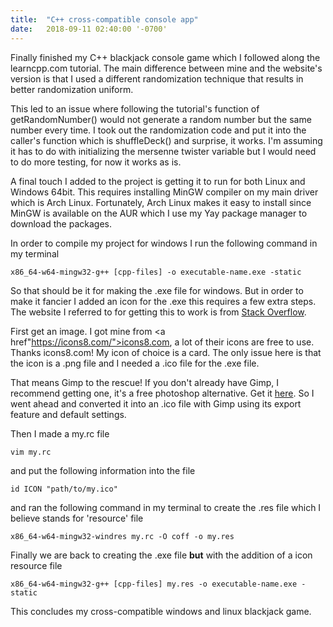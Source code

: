 ```yaml
---
title:  "C++ cross-compatible console app"
date:   2018-09-11 02:40:00 '-0700'
---
```


Finally finished my C++ blackjack console game which I followed along the learncpp.com tutorial. The main difference between mine and the website's version is that I used a different randomization technique that results in better randomization uniform.

This led to an issue where following the tutorial's function of getRandomNumber() would not generate a random number but the same number every time. I took out the randomization code and put it into the caller's function which is shuffleDeck() and surprise, it works. I'm assuming it has to do with initializing the mersenne twister variable but I would need to do more testing, for now it works as is.

A final touch I added to the project is getting it to run for both Linux and Windows 64bit. This requires installing MinGW compiler on my main driver which is Arch Linux. Fortunately, Arch Linux makes it easy to install since MinGW is available on the AUR which I use my Yay package manager to download the packages.

In order to compile my project for windows I run the following command in my terminal
```
x86_64-w64-mingw32-g++ [cpp-files] -o executable-name.exe -static 
```

So that should be it for making the .exe file for windows. But in order to make it fancier I added an icon for the .exe this requires a few extra steps. The website I referred to for getting this to work is from <a href="https://stackoverflow.com/questions/708238/how-do-i-add-an-icon-to-a-mingw-gcc-compiled-executable">Stack Overflow</a>.

First get an image. I got mine from <a href"https://icons8.com/">icons8.com</a>, a lot of their icons are free to use. Thanks icons8.com! My icon of choice is a card. The only issue here is that the icon is a .png file and I needed a .ico file for the .exe file.

That means Gimp to the rescue! If you don't already have Gimp, I recommend getting one, it's a free photoshop alternative. Get it <a href="https://www.gimp.org/">here</a>. So I went ahead and converted it into an .ico file with Gimp using its export feature and default settings.

Then I made a my.rc file
```
vim my.rc
```
and put the following information into the file
```
id ICON "path/to/my.ico"
```

and ran the following command in my terminal to create the .res file which I believe stands for 'resource' file
```
x86_64-w64-mingw32-windres my.rc -O coff -o my.res
```

Finally we are back to creating the .exe file **but** with the addition of a icon resource file
```
x86_64-w64-mingw32-g++ [cpp-files] my.res -o executable-name.exe -static
```

This concludes my cross-compatible windows and linux blackjack game.
